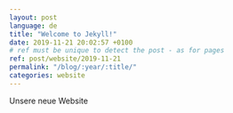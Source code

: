 ```yaml
---
layout: post
language: de
title: "Welcome to Jekyll!"
date: 2019-11-21 20:02:57 +0100
# ref must be unique to detect the post - as for pages
ref: post/website/2019-11-21 
permalink: "/blog/:year/:title/"
categories: website 
---
```


Unsere neue Website
